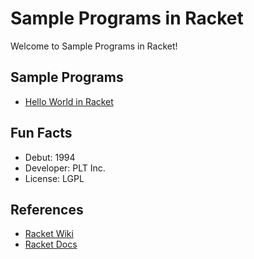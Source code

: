 # Sample Programs in Racket

Welcome to Sample Programs in Racket!

## Sample Programs

- [Hello World in Racket](https://therenegadecoder.com/code/hello-world-in-racket/)

## Fun Facts

- Debut: 1994
- Developer: PLT Inc.
- License: LGPL

## References

- [Racket Wiki](https://en.wikipedia.org/wiki/Racket_(programming_language))
- [Racket Docs](https://racket-lang.org/)
